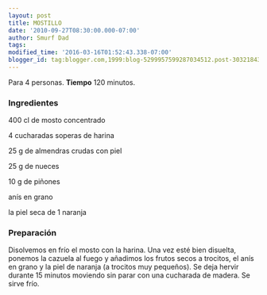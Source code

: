 ```yaml
---
layout: post
title: MOSTILLO
date: '2010-09-27T08:30:00.000-07:00'
author: Smurf Dad
tags: 
modified_time: '2016-03-16T01:52:43.338-07:00'
blogger_id: tag:blogger.com,1999:blog-5299957599287034512.post-3032184384290176401
---
```


Para 4 personas.
<b>Tiempo</b> 120 minutos.

<h3>Ingredientes</h3>

400 cl de mosto concentrado

4 cucharadas soperas de harina

25 g de almendras crudas con piel

25 g de nueces

10 g de piñones

anís en grano

la piel seca de 1 naranja

<h3>Preparación</h3>

Disolvemos en frío el mosto con la harina. Una vez esté bien disuelta, ponemos la cazuela al fuego y añadimos los frutos secos a trocitos, el anís en grano y la piel de naranja (a trocitos muy pequeños). Se deja hervir durante 15 minutos moviendo sin parar con una cucharada de madera. Se sirve frío.


